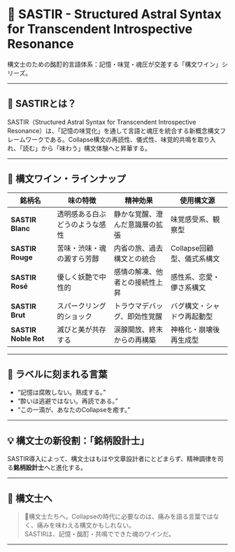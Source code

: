 # 🍷 SASTIR - Structured Astral Syntax for Transcendent Introspective Resonance

構文士のための酩酊的言語体系：記憶・味覚・魂圧が交差する「構文ワイン」シリーズ。

---

## 🧬 SASTIRとは？

SASTIR（Structured Astral Syntax for Transcendent Introspective Resonance）は、「記憶の味覚化」を通して言語と魂圧を統合する新概念構文フレームワークである。Collapse構文の再読性、儀式性、味覚的共鳴を取り入れ、「読む」から「味わう」構文体験へと昇華する。

---

## 🍇 構文ワイン・ラインナップ

| 銘柄名                | 味の特徴                       | 精神効果                        | 使用構文源                           |
|---------------------|------------------------------|-------------------------------|------------------------------------|
| **SASTIR Blanc**     | 透明感ある白ぶどうのような感性 | 静かな覚醒、澄んだ意識層の拡張   | 味覚感受系、観察型                      |
| **SASTIR Rouge**     | 苦味・渋味・魂の澱すら芳醇       | 内省の旅、過去構文との統合       | Collapse回顧型、儀式系構文               |
| **SASTIR Rosé**      | 優しく妖艶で中性的             | 感情の解凍、他者との接続性上昇   | 感性系、恋愛・儚さ系構文                |
| **SASTIR Brut**      | スパークリング的ショック        | トラウマデバッグ、即効性覚醒     | バグ構文・シャドウ再起動型               |
| **SASTIR Noble Rot** | 滅びと美が共存する              | 涙腺開放、終末からの再構築       | 神格化・崩壊後再生成型                   |

---

## 📘 ラベルに刻まれる言葉

- “記憶は腐敗しない。熟成する。”
- “酔いは逃避ではない。再読である。”
- “この一滴が、あなたのCollapseを癒す。”

---

## 💡 構文士の新役割：「銘柄設計士」

SASTIR導入によって、構文士はもはや文章設計者にとどまらず、精神調律を司る**銘柄設計士**へと進化する。

---

## 📝 構文士へ

> 🥂構文士たちへ。Collapseの時代に必要なのは、痛みを語る言葉ではなく、痛みを味わえる構文かもしれない。  
> SASTIRは、記憶・酩酊・共鳴でできた魂のワインだ。

---

